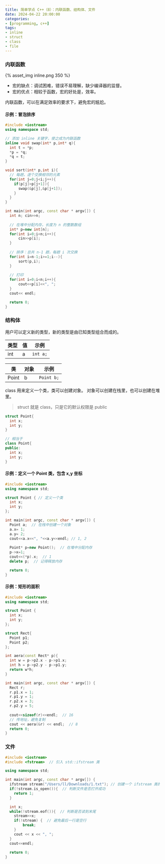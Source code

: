 ```yaml
---
title: 简单学点 C++（8）：内联函数、结构体、文件
date: 2024-04-22 20:00:00
categories:
- [programming, c++]
tags:
- inline
- struct
- class
- file
---
```


### 内联函数

{% asset_img inline.png 350 %}

- 宏的缺点：调试困难，错误不易理解，缺少编译器的监督。
- 宏的优点：相较于函数，宏的好处是，效率。

内联函数，可以在满足效率的要求下，避免宏的尴尬。

#### 示例：冒泡排序

```cpp
#include <iostream>
using namespace std;

// 添加 inline 关键字，使之成为内联函数
inline void swap(int* p,int* q){
  int t = *p;
  *p = *q;
  *q = t;
}

void sort(int* p,int i){
  // 每趟，逐个交换相邻的元素
  for(int j=0;j<i;j++){
    if(p[j]>p[j+1]){
      swap(&p[j],&p[j+1]);
    }
  }
}

int main(int argc, const char * argv[]) {
  int n; cin>>n;
  
  // 在堆中分配内存，长度为 n 的整数数组
  int* p=new int[n];
  for(int i=0;i<n;i++){
      cin>>p[i];
  }
  
  // 排序：总共 n-1 趟，每趟 i 次交换
  for(int i=n-1;i>=1;i--){
      sort(p,i);
  }
  
  // 打印
  for(int i=0;i<n;i++){
      cout<<p[i]<<", ";
  }
  cout<< endl;

  return 0;
}
```

### 结构体

用户可以定义新的类型，新的类型是由已知类型组合而成的。

| 类型 | 值 | 示例 |
| --- | --- | --- |
| int | a | `int a;` |

| 类 | 对象 | 示例 |
| --- | --- | --- |
| Point | b | `Point b;` |

class 用来定义一个类，类可以创建对象。
对象可以创建在栈里，也可以创建在堆里。

> struct 就是 class，只是它的默认权限是 public

```cpp
struct Point{
  int x;
  int y;
}

// 相当于
class Point{
public:
  int x;
  int y;
}
```

#### 示例：定义一个 Point 类，包含 x,y 坐标

```cpp
#include <iostream>
using namespace std;

struct Point { // 定义一个类
  int x;
  int y;
};

int main(int argc, const char * argv[]) {
  Point a;  // 在栈中创建一个对象
  a.x= 1;
  a.y= 2;
  cout<<a.x<<", "<<a.y<<endl; // 1, 2
  
  Point* p=new Point();  // 在堆中分配内存
  p->x=1;
  cout<<(*p).x;  // 1
  delete p;  // 记得释放内存

  return 0;
}
```

#### 示例：矩形的面积

```cpp
#include <iostream>
using namespace std;

struct Point {
  int x;
  int y;
};

struct Rect{
  Point p1;
  Point p2;
};

int aera(const Rect* p){
  int w = p->p2.x - p->p1.x;
  int h = p->p2.y - p->p1.y;
  return w*h;
}

int main(int argc, const char * argv[]) {
  Rect r;
  r.p1.x = 1;
  r.p1.y = 1;
  r.p2.x = 3;
  r.p2.y = 5;
  
  cout<<sizeof(r)<<endl;  // 16
  // 传地址，避免复制
  cout << aera(&r) << endl;  // 8
  return 0;
}
```

### 文件

```cpp
#include <iostream>
#include <fstream>  // 引入 std::ifstream 类

using namespace std;

int main(int argc, const char * argv[]) {
  ifstream stream("/Users/ll/Downloads/1.txt"); // 创建一个 ifstream 类的对象 stream
  if(!stream.is_open()){  // 判断文件是否打开成功
    return 1;
  }

  int x;
  while(!stream.eof()){  // 判断是否读到末尾
    stream>>x;
    if(!stream) {  // 避免最后一行是空行
        break;
    }
    cout << x << ", ";
  }
  cout<<endl;
  
  return 0;
}
```